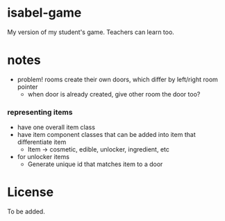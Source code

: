 # isabel-game
My version of my student's game. Teachers can learn too.

# notes
- problem! rooms create their own doors, which differ by left/right room pointer
	- when door is already created, give other room the door too?

### representing items
- have one overall item class
- have item component classes that can be added into item that differentiate item
	- Item -> cosmetic, edible, unlocker, ingredient, etc
- for unlocker items
	- Generate unique id that matches item to a door

# License

To be added.


